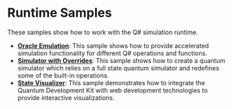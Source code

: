 # Runtime Samples #

These samples show how to work with the Q# simulation runtime.

- **[Oracle Emulation](./oracle-emulation)**:
  This sample shows how to provide accelerated simulation functionality for different Q# operations and functions.
- **[Simulator with Overrides](./simulator-with-overrides)**:
  This sample shows how to create a quantum simulator which relies on a full state quantum simulator and redefines some of the built-in operations.
- **[State Visualizer](./state-visualizer)**:
  This sample demonstrates how to integrate the Quantum Development Kit with web development technologies to provide interactive visualizations.
